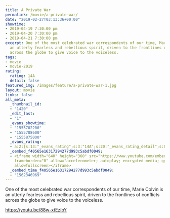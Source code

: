 ```yaml
---
title: A Private War
permalink: /movie/a-private-war/
date: "2019-02-27T03:13:36+00:00"
showtime:
- 2019-04-19 7:30:00 pm
- 2019-04-20 7:30:00 pm
- 2019-04-21 7:30:00 pm
excerpt: One of the most celebrated war correspondents of our time, Marie Colvin is
  an utterly fearless and rebellious spirit, driven to the frontlines of conflicts
  across the globe to give voice to the voiceless.
tags:
- movie
- movie-2019
rating:
  rating: 14A
  detail: false
featured_img: /images/feature/a-private-war-1.jpg
layout: movie
links: false
all_meta:
  _thumbnail_id:
  - "1420"
  _edit_last:
  - "1"
  _evans_showtime:
  - "1555702200"
  - "1555788600"
  - "1555875000"
  _evans_rating:
  - a:2:{s:13:"_evans_rating";s:3:"14A";s:20:"_evans_rating_detail";s:0:"";}
  _oembed_f40565e16317294277d993c5abdf0049:
  - <iframe width="640" height="360" src="https://www.youtube.com/embed/88w-xtEzibY?feature=oembed"
    frameborder="0" allow="accelerometer; autoplay; encrypted-media; gyroscope; picture-in-picture"
    allowfullscreen></iframe>
  _oembed_time_f40565e16317294277d993c5abdf0049:
  - "1562346969"
---
```


One of the most celebrated war correspondents of our time, Marie Colvin is an utterly fearless and rebellious spirit, driven to the frontlines of conflicts across the globe to give voice to the voiceless.

https://youtu.be/88w-xtEzibY 